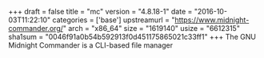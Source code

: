 +++
draft = false
title = "mc"
version = "4.8.18-1"
date = "2016-10-03T11:22:10"
categories = ['base']
upstreamurl = "https://www.midnight-commander.org/"
arch = "x86_64"
size = "1619140"
usize = "6612315"
sha1sum = "0046f91a0b54b592913f0d451175865021c33ff1"
+++
The GNU Midnight Commander is a CLI-based file manager